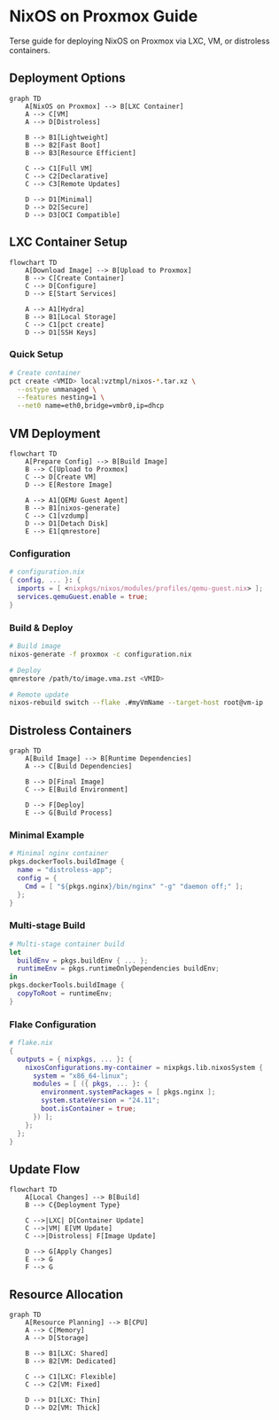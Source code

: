 # NixOS on Proxmox Guide

Terse guide for deploying NixOS on Proxmox via LXC, VM, or distroless containers.

## Deployment Options

```mermaid
graph TD
    A[NixOS on Proxmox] --> B[LXC Container]
    A --> C[VM]
    A --> D[Distroless]
    
    B --> B1[Lightweight]
    B --> B2[Fast Boot]
    B --> B3[Resource Efficient]
    
    C --> C1[Full VM]
    C --> C2[Declarative]
    C --> C3[Remote Updates]
    
    D --> D1[Minimal]
    D --> D2[Secure]
    D --> D3[OCI Compatible]
```

## LXC Container Setup

```mermaid
flowchart TD
    A[Download Image] --> B[Upload to Proxmox]
    B --> C[Create Container]
    C --> D[Configure]
    D --> E[Start Services]
    
    A --> A1[Hydra]
    B --> B1[Local Storage]
    C --> C1[pct create]
    D --> D1[SSH Keys]
```

### Quick Setup

```bash
# Create container
pct create <VMID> local:vztmpl/nixos-*.tar.xz \
  --ostype unmanaged \
  --features nesting=1 \
  --net0 name=eth0,bridge=vmbr0,ip=dhcp
```

## VM Deployment

```mermaid
flowchart TD
    A[Prepare Config] --> B[Build Image]
    B --> C[Upload to Proxmox]
    C --> D[Create VM]
    D --> E[Restore Image]
    
    A --> A1[QEMU Guest Agent]
    B --> B1[nixos-generate]
    C --> C1[vzdump]
    D --> D1[Detach Disk]
    E --> E1[qmrestore]
```

### Configuration

```nix
# configuration.nix
{ config, ... }: {
  imports = [ <nixpkgs/nixos/modules/profiles/qemu-guest.nix> ];
  services.qemuGuest.enable = true;
}
```

### Build & Deploy

```bash
# Build image
nixos-generate -f proxmox -c configuration.nix

# Deploy
qmrestore /path/to/image.vma.zst <VMID>

# Remote update
nixos-rebuild switch --flake .#myVmName --target-host root@vm-ip
```

## Distroless Containers

```mermaid
graph TD
    A[Build Image] --> B[Runtime Dependencies]
    A --> C[Build Dependencies]
    
    B --> D[Final Image]
    C --> E[Build Environment]
    
    D --> F[Deploy]
    E --> G[Build Process]
```

### Minimal Example

```nix
# Minimal nginx container
pkgs.dockerTools.buildImage {
  name = "distroless-app";
  config = { 
    Cmd = [ "${pkgs.nginx}/bin/nginx" "-g" "daemon off;" ]; 
  };
}
```

### Multi-stage Build

```nix
# Multi-stage container build
let
  buildEnv = pkgs.buildEnv { ... };
  runtimeEnv = pkgs.runtimeOnlyDependencies buildEnv;
in
pkgs.dockerTools.buildImage {
  copyToRoot = runtimeEnv;
}
```

### Flake Configuration

```nix
# flake.nix
{
  outputs = { nixpkgs, ... }: {
    nixosConfigurations.my-container = nixpkgs.lib.nixosSystem {
      system = "x86_64-linux";
      modules = [ ({ pkgs, ... }: {
        environment.systemPackages = [ pkgs.nginx ];
        system.stateVersion = "24.11";
        boot.isContainer = true;
      }) ];
    };
  };
}
```

## Update Flow

```mermaid
flowchart TD
    A[Local Changes] --> B[Build]
    B --> C{Deployment Type}
    
    C -->|LXC| D[Container Update]
    C -->|VM| E[VM Update]
    C -->|Distroless| F[Image Update]
    
    D --> G[Apply Changes]
    E --> G
    F --> G
```

## Resource Allocation

```mermaid
graph TD
    A[Resource Planning] --> B[CPU]
    A --> C[Memory]
    A --> D[Storage]
    
    B --> B1[LXC: Shared]
    B --> B2[VM: Dedicated]
    
    C --> C1[LXC: Flexible]
    C --> C2[VM: Fixed]
    
    D --> D1[LXC: Thin]
    D --> D2[VM: Thick]
```
